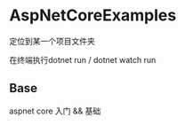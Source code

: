# AspNetCoreExamples

定位到某一个项目文件夹

在终端执行dotnet run / dotnet watch run 

## Base

aspnet core 入门 && 基础